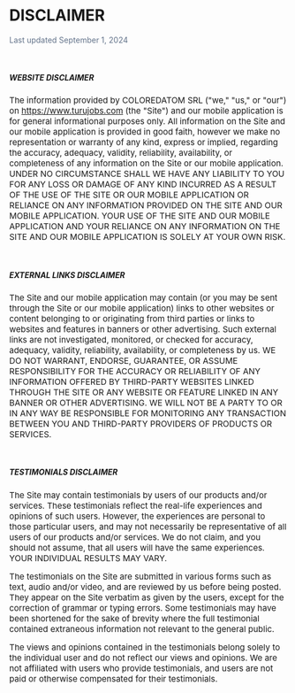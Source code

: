 # <span style="text-transform: uppercase">Disclaimer</span>

<span style="color:#64748b">Last updated September 1, 2024</span>

<span>&nbsp;</span>
##### WEBSITE DISCLAIMER

<span style="font-size: 15px">The information provided by COLOREDATOM SRL ("we," "us," or "our") on https://www.turujobs.com (the "Site") and our mobile application is for general informational purposes only. All information on the Site and our mobile application is provided in good faith, however we make no representation or warranty of any kind, express or implied, regarding the accuracy, adequacy, validity, reliability, availability, or completeness of any information on the Site or our mobile application. UNDER NO CIRCUMSTANCE SHALL WE HAVE ANY LIABILITY TO YOU FOR ANY LOSS OR DAMAGE OF ANY KIND INCURRED AS A RESULT OF THE USE OF THE SITE OR OUR MOBILE APPLICATION OR RELIANCE ON ANY INFORMATION PROVIDED ON THE SITE AND OUR MOBILE APPLICATION. YOUR USE OF THE SITE AND OUR MOBILE APPLICATION AND YOUR RELIANCE ON ANY INFORMATION ON THE SITE AND OUR MOBILE APPLICATION IS SOLELY AT YOUR OWN RISK.
</span>

<span>&nbsp;</span>

##### EXTERNAL LINKS DISCLAIMER

<span style="font-size: 15px">The Site and our mobile application may contain (or you may be sent through the Site or our mobile application) links to other websites or content belonging to or originating from third parties or links to websites and features in banners or other advertising. Such external links are not investigated, monitored, or checked for accuracy, adequacy, validity, reliability, availability, or completeness by us. WE DO NOT WARRANT, ENDORSE, GUARANTEE, OR ASSUME RESPONSIBILITY FOR THE ACCURACY OR RELIABILITY OF ANY INFORMATION OFFERED BY THIRD-PARTY WEBSITES LINKED THROUGH THE SITE OR ANY WEBSITE OR FEATURE LINKED IN ANY BANNER OR OTHER ADVERTISING. WE WILL NOT BE A PARTY TO OR IN ANY WAY BE RESPONSIBLE FOR MONITORING ANY TRANSACTION BETWEEN YOU AND THIRD-PARTY PROVIDERS OF PRODUCTS OR SERVICES.</span>

<span>&nbsp;</span>

##### TESTIMONIALS DISCLAIMER

<span style="font-size: 15px">The Site may contain testimonials by users of our products and/or services. These testimonials reflect the real-life experiences and opinions of such users. However, the experiences are personal to those particular users, and may not necessarily be representative of all users of our products and/or services. We do not claim, and you should not assume, that all users will have the same experiences. YOUR INDIVIDUAL RESULTS MAY VARY.</span>

<span style="font-size: 15px">The testimonials on the Site are submitted in various forms such as text, audio and/or video, and are reviewed by us before being posted. They appear on the Site verbatim as given by the users, except for the correction of grammar or typing errors. Some testimonials may have been shortened for the sake of brevity where the full testimonial contained extraneous information not relevant to the general public.</span>

<span style="font-size: 15px">The views and opinions contained in the testimonials belong solely to the individual user and do not reflect our views and opinions. We are not affiliated with users who provide testimonials, and users are not paid or otherwise compensated for their testimonials.</span>